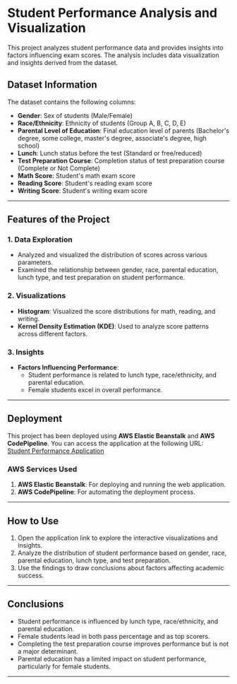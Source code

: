 
# Student Performance Analysis and Visualization

This project analyzes student performance data and provides insights into factors influencing exam scores. The analysis includes data visualization and insights derived from the dataset.

## Dataset Information

The dataset contains the following columns:
- **Gender**: Sex of students (Male/Female)
- **Race/Ethnicity**: Ethnicity of students (Group A, B, C, D, E)
- **Parental Level of Education**: Final education level of parents (Bachelor's degree, some college, master's degree, associate's degree, high school)
- **Lunch**: Lunch status before the test (Standard or free/reduced)
- **Test Preparation Course**: Completion status of test preparation course (Complete or Not Complete)
- **Math Score**: Student's math exam score
- **Reading Score**: Student's reading exam score
- **Writing Score**: Student's writing exam score

---

## Features of the Project

### 1. Data Exploration
- Analyzed and visualized the distribution of scores across various parameters.
- Examined the relationship between gender, race, parental education, lunch type, and test preparation on student performance.

### 2. Visualizations
- **Histogram**: Visualized the score distributions for math, reading, and writing.
- **Kernel Density Estimation (KDE)**: Used to analyze score patterns across different factors.

### 3. Insights

- **Factors Influencing Performance**:
  - Student performance is related to lunch type, race/ethnicity, and parental education.
  - Female students excel in overall performance.

---

## Deployment

This project has been deployed using **AWS Elastic Beanstalk** and **AWS CodePipeline**. You can access the application at the following URL:  
[Student Performance Application](http://studentperformance-env.eba-pwhhfbmt.us-east-1.elasticbeanstalk.com/)

### AWS Services Used
1. **AWS Elastic Beanstalk**: For deploying and running the web application.
2. **AWS CodePipeline**: For automating the deployment process.

---

## How to Use
1. Open the application link to explore the interactive visualizations and insights.
2. Analyze the distribution of student performance based on gender, race, parental education, lunch type, and test preparation.
3. Use the findings to draw conclusions about factors affecting academic success.

---

## Conclusions
- Student performance is influenced by lunch type, race/ethnicity, and parental education.
- Female students lead in both pass percentage and as top scorers.
- Completing the test preparation course improves performance but is not a major determinant.
- Parental education has a limited impact on student performance, particularly for female students.

---

